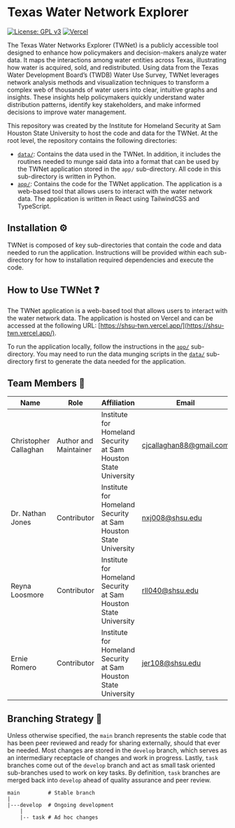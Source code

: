 # Texas Water Network Explorer

[![License: GPL v3](https://img.shields.io/badge/License-GPLv3-blue.svg)](https://www.gnu.org/licenses/gpl-3.0)
[![Vercel](https://vercelbadge.vercel.app/api/cllghn/shsu-twn)](https://vercel.com/cllghn/shsu-twn)


The Texas Water Networks Explorer (TWNet) is a publicly accessible tool designed to enhance how policymakers and decision-makers analyze water data. It maps the interactions among water entities across Texas, illustrating how water is acquired, sold, and redistributed. Using data from the Texas Water Development Board’s (TWDB) Water Use Survey, TWNet leverages network analysis methods and visualization techniques to transform a complex web of thousands of water users into clear, intuitive graphs and insights. These insights help policymakers quickly understand water distribution patterns, identify key stakeholders, and make informed decisions to improve water management.

This repository was created by the Institute for Homeland Security at Sam Houston State University to host the code and data for the TWNet. At the root level, the repository contains the following directories:

- [`data/`](./data/): Contains the data used in the TWNet. In addition, it includes the routines needed to munge said data into a format that can be used by the TWNet application stored in the `app/` sub-directory. All code in this sub-directory is written in Python.
- [`app/`](./app/): Contains the code for the TWNet application. The application is a web-based tool that allows users to interact with the water network data. The application is written in React using TailwindCSS and TypeScript.

## Installation ⚙️

TWNet is composed of key sub-directories that contain the code and data needed to run the application. Instructions will be provided within each sub-directory for how to installation required dependencies and execute the code.

## How to Use TWNet ❓

The TWNet application is a web-based tool that allows users to interact with the water network data. The application is hosted on Vercel and can be accessed at the following URL: [https://shsu-twn.vercel.app/](https://shsu-twn.vercel.app/).

To run the application locally, follow the instructions in the [`app/`](./app/) sub-directory. You may need to run the data munging scripts in the [`data/`](./data/) sub-directory first to generate the data needed for the application.

## Team Members 👥

| Name | Role | Affiliation | Email |
| ---- | ---- | ----------- | ----- |
| Christopher Callaghan | Author and Maintainer | Institute for Homeland Security at Sam Houston State University | cjcallaghan88@gmail.com |
| Dr. Nathan Jones | Contributor | Institute for Homeland Security at Sam Houston State University | nxj008@shsu.edu |
| Reyna Loosmore | Contributor | Institute for Homeland Security at Sam Houston State University | rll040@shsu.edu |
| Ernie Romero | Contributor | Institute for Homeland Security at Sam Houston State University | jer108@shsu.edu |

## Branching Strategy 🌿

Unless otherwise specified, the `main` branch represents the stable code that has been peer reviewed and ready for sharing externally, should that ever be needed. Most changes are stored in the `develop` branch, which serves as an intermediary receptacle of changes and work in progress. Lastly, `task` branches come out of the `develop` branch and act as small task oriented sub-branches used to work on key tasks. By definition, `task` branches are merged back into `develop` ahead of quality assurance and peer review.

```
main         # Stable branch
|   
|---develop  # Ongoing development
    |
    |-- task # Ad hoc changes
```
